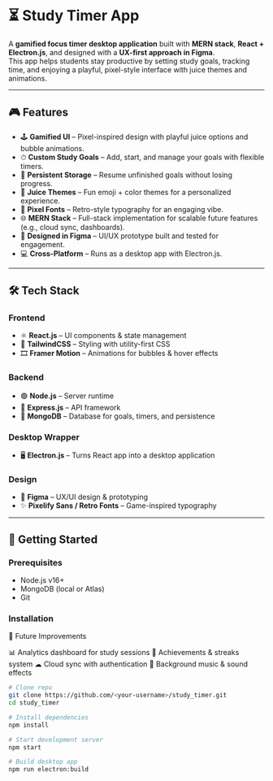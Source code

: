 # ⏳ Study Timer App  

A **gamified focus timer desktop application** built with **MERN stack**, **React + Electron.js**, and designed with a **UX-first approach in Figma**.  
This app helps students stay productive by setting study goals, tracking time, and enjoying a playful, pixel-style interface with juice themes and animations.  

---

## 🎮 Features  

- 🕹 **Gamified UI** – Pixel-inspired design with playful juice options and bubble animations.  
- ⏱ **Custom Study Goals** – Add, start, and manage your goals with flexible timers.  
- 💾 **Persistent Storage** – Resume unfinished goals without losing progress.  
- 🍹 **Juice Themes** – Fun emoji + color themes for a personalized experience.  
- 🔲 **Pixel Fonts** – Retro-style typography for an engaging vibe.  
- 🌐 **MERN Stack** – Full-stack implementation for scalable future features (e.g., cloud sync, dashboards).  
- 🎨 **Designed in Figma** – UI/UX prototype built and tested for engagement.  
- 💻 **Cross-Platform** – Runs as a desktop app with Electron.js.  

---

## 🛠 Tech Stack  

### Frontend  
- ⚛ **React.js** – UI components & state management  
- 🎨 **TailwindCSS** – Styling with utility-first CSS  
- 🎞 **Framer Motion** – Animations for bubbles & hover effects  

### Backend  
- 🟢 **Node.js** – Server runtime  
- 🚀 **Express.js** – API framework  
- 🍃 **MongoDB** – Database for goals, timers, and persistence  

### Desktop Wrapper  
- 🖥 **Electron.js** – Turns React app into a desktop application  

### Design  
- 🎨 **Figma** – UX/UI design & prototyping  
- ✨ **Pixelify Sans / Retro Fonts** – Game-inspired typography  

---

## 🚀 Getting Started  

### Prerequisites  
- Node.js v16+  
- MongoDB (local or Atlas)  
- Git  

### Installation  


🌟 Future Improvements

📊 Analytics dashboard for study sessions
🎯 Achievements & streaks system
☁ Cloud sync with authentication
🎵 Background music & sound effects

```bash
# Clone repo
git clone https://github.com/<your-username>/study_timer.git
cd study_timer

# Install dependencies
npm install

# Start development server
npm start

# Build desktop app
npm run electron:build
